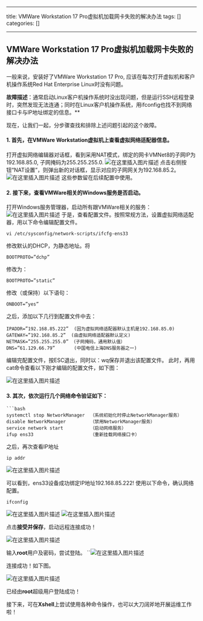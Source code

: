 
--- 
title:  VMWare Workstation 17 Pro虚拟机加载网卡失败的解决办法 
tags: []
categories: [] 

---
## VMWare Workstation 17 Pro虚拟机加载网卡失败的解决办法

一般来说，安装好了VMWare Workstation 17 Pro, 应该在每次打开虚拟机和客户机操作系统Red Hat Enterprise Linux时没有问题。

>  
 **故障描述**：通常启动Linux客户机操作系统时没出现问题，但是运行SSH远程登录时，突然发现无法连通；同时在Linux客户机操作系统，用ifconfig也找不到网络接口卡与IP地址绑定的信息。** 


现在，让我们一起，分步骤查找和排除上述问题引起的这个故障。

#### 1. 首先，在VMWare Workstation虚拟机上查看虚拟网络适配器信息。

打开虚拟网络编辑器对话框，看到采用NAT模式，绑定的网卡VMNet8的子网IP为192.168.85.0, 子网掩码为255.255.255.0. <img src="https://img-blog.csdnimg.cn/39272b143ce24add8721fb084a631a57.png" alt="在这里插入图片描述"> 点击右侧按钮“NAT设置”，则弹出新的对话框，显示对应的子网网关为192.168.85.2。 <img src="https://img-blog.csdnimg.cn/c97341afd6dc4ef8a2892f699bcb577b.png" alt="在这里插入图片描述"> 这些参数留在后续配置中使用。

#### 2. 接下来，查看VMWare相关的Windows服务是否启动。

打开Windows服务管理器，启动所有跟VMWare相关的服务： <img src="https://img-blog.csdnimg.cn/6b4b8ee404ec4b348be21088e5814db5.png" alt="在这里插入图片描述"> 于是，查看配置文件。按照常规方法，设置虚拟网络适配器，用以下命令编辑配置文件。

```
vi /etc/sysconfig/network-scripts/ifcfg-ens33

```

修改默认的DHCP，为静态地址。将

```
BOOTPROTO=”dchp”

```

修改为：

```
BOOTPROTO=”static”

```

修改（或保持）以下语句：

```
ONBOOT=”yes”

```

之后，添加以下几行到配置文件中去：

```
IPADDR=”192.168.85.222”  (因为虚拟网络适配器默认主机是192.168.85.0)
GATEWAY=”192.168.85.2”  (由虚拟网络适配器默认定义)
NETMASK=”255.255.255.0” （子网掩码，通用默认值）
DNS=”61.129.66.79”       (中国电信上海DNS服务器之一)

```

编辑完配置文件，按ESC退出，同时以：wq保存并退出该配置文件。 此时，再用cat命令查看以下刚才编辑的配置文件，如下图：

<img src="https://img-blog.csdnimg.cn/30ea411827af40e8b44e77b11095c353.png" alt="在这里插入图片描述">

#### 3. 其次，依次运行几个网络命令验证如下：

```
```bash
systemctl stop NetworkManager  （系统初始化时停止NetworkManager服务）
disable NetworkManager         （禁用NetworkManager服务）
service network start          （启动网络服务）
ifup ens33                     （重新挂载网络接口卡）

```

之后，再次查看IP地址

```
ip addr

```

<img src="https://img-blog.csdnimg.cn/af3f1062df7a466fa5b7a1b9d812ce80.png" alt="在这里插入图片描述">

可以看到，ens33设备成功绑定IP地址192.168.85.222! 使用以下命令，确认网络配置。

```
ifconfig

```

<img src="https://img-blog.csdnimg.cn/cb4e331ded12465eb5b8d14f4ac1be90.png" alt="在这里插入图片描述"> <img src="https://img-blog.csdnimg.cn/46ff71ac324045ff818dc999f5638f7b.png" alt="在这里插入图片描述">

点击**接受并保存**，启动远程连接成功！

<img src="https://img-blog.csdnimg.cn/7208e51d6cca45aca4416a51b1f2642b.png" alt="在这里插入图片描述">

输入**root**用户及密码，尝试登陆。 ``<img src="https://img-blog.csdnimg.cn/4d147f1f011944deb39898ab200bfe67.png" alt="在这里插入图片描述">

连接成功！如下图。

<img src="https://img-blog.csdnimg.cn/d66c83fae9414ce1a79bd7d9e869d2cd.png" alt="在这里插入图片描述">

已经由**root**超级用户登陆成功！

接下来，可在**Xshell**上尝试使用各种命令操作，也可以大刀阔斧地开展运维工作啦！
